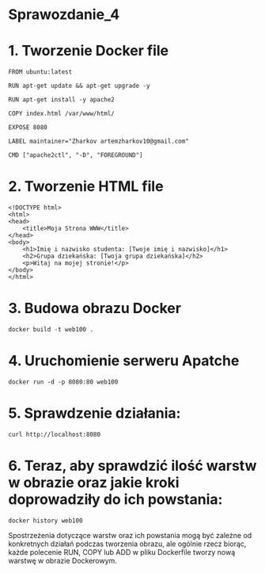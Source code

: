 # Sprawozdanie_4
# 1. Tworzenie Docker file

    FROM ubuntu:latest

    RUN apt-get update && apt-get upgrade -y

    RUN apt-get install -y apache2

    COPY index.html /var/www/html/

    EXPOSE 8080

    LABEL maintainer="Zharkov artemzharkov10@gmail.com"

    CMD ["apache2ctl", "-D", "FOREGROUND"]

# 2. Tworzenie HTML file

    <!DOCTYPE html>
    <html>
    <head>
        <title>Moja Strona WWW</title>
    </head>
    <body>
        <h1>Imię i nazwisko studenta: [Twoje imię i nazwisko]</h1>
        <h2>Grupa dziekańska: [Twoja grupa dziekańska]</h2>
        <p>Witaj na mojej stronie!</p>
    </body>
    </html>
    
# 3. Budowa obrazu Docker
    docker build -t web100 .
    
# 4. Uruchomienie serweru Apatche
    docker run -d -p 8080:80 web100

# 5. Sprawdzenie działania:
    curl http://localhost:8080

# 6. Teraz, aby sprawdzić ilość warstw w obrazie oraz jakie kroki doprowadziły do ich powstania:
    docker history web100

Spostrzeżenia dotyczące warstw oraz ich powstania mogą być zależne od konkretnych działań podczas tworzenia obrazu, ale ogólnie rzecz biorąc, każde polecenie RUN,     COPY lub ADD w pliku Dockerfile tworzy nową warstwę w obrazie Dockerowym.
